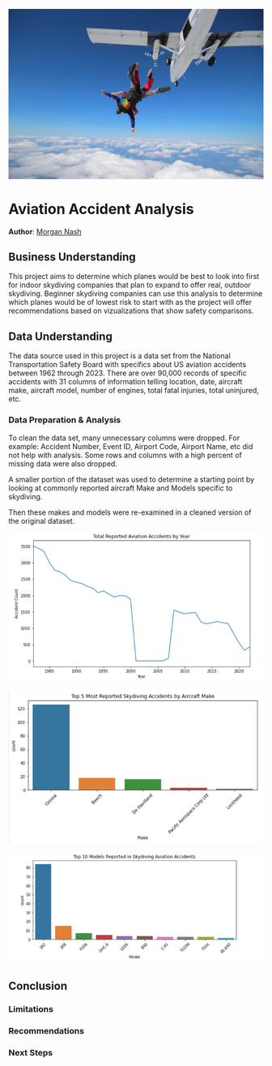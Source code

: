 ![skydiving](images/skydiving.png)

# Aviation Accident Analysis
**Author**: [Morgan Nash](mailto:morganmichellenash@gmail.com)

## Business Understanding
This project aims to determine which planes would be best to look into first for indoor skydiving companies that plan to expand to offer real, outdoor skydiving. Beginner skydiving companies can use this analysis to determine which planes would be of lowest risk to start with as the project will offer recommendations based on vizualizations that show safety comparisons.

## Data Understanding
The data source used in this project is a data set from the National Transportation Safety Board with specifics about US aviation accidents between 1962 through 2023. There are over 90,000 records of specific accidents with 31 columns of information telling location, date, aircraft make, aircraft model, number of engines, total fatal injuries, total uninjured, etc. 


### Data Preparation & Analysis
To clean the data set, many unnecessary columns were dropped. For example: Accident Number, Event ID, Airport Code, Airport Name, etc did not help with analysis. Some rows and columns with a high percent of missing data were also dropped.

A smaller portion of the dataset was used to determine a starting point by looking at commonly reported aircraft Make and Models specific to skydiving. 

Then these makes and models were re-examined in a cleaned version of the original dataset. 

![accidents by year](images/visualizations/accidents.by.year.png)

![top sky makes](images/visualizations/top.sky.makes.png)

![top sky models](images/visualizations/top.sky.models.png)

## Conclusion

### Limitations

### Recommendations

### Next Steps
